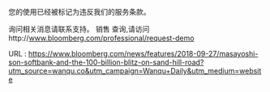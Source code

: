 您的使用已经被标记为违反我们的服务条款。 
  
  
 询问相关消息请联系支持。 
 销售 
 查询,请访问http://www.bloomberg.com/professional/request-demo 
  
  
   
  URL : https://www.bloomberg.com/news/features/2018-09-27/masayoshi-son-softbank-and-the-100-billion-blitz-on-sand-hill-road?utm_source=wanqu.co&utm_campaign=Wanqu+Daily&utm_medium=website